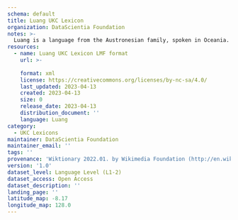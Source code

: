 ```yaml
---
schema: default
title: Luang UKC Lexicon
organization: DataScientia Foundation
notes: >-
  Luang is a language from the Austronesian family, spoken in Oceania. The UKC Lexicon of Luang is represented as a lexico-semantic network. It consists of words, word senses, synsets, as well as sense-level and synset-level relationships.
resources:
  - name: Luang UKC Lexicon LMF format
    url: >-
      
    format: xml
    license: https://creativecommons.org/licenses/by-nc-sa/4.0/
    last_updated: 2023-04-13
    created: 2023-04-13
    size: 0
    release_date: 2023-04-13
    distribution_document: ''
    language: Luang
category:
  - UKC Lexicons
maintainer: DataScientia Foundation
maintainer_email: ''
tags: ''
provenance: 'Wiktionary 2022.01. by Wikimedia Foundation (http://en.wiktionary.org); Princeton WordNet 2.1 by Princeton University (https://wordnet.princeton.edu)'
version: '1.0'
dataset_level: Language Level (L1-2)
dataset_access: Open Access
dataset_description: ''
landing_page: ''
latitude_map: -8.17
longitude_map: 128.0
---
```

